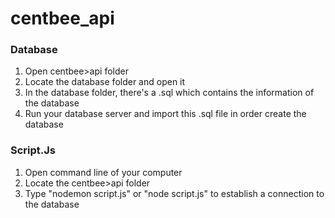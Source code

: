 # centbee_api

### Database
1. Open centbee>api folder
2. Locate the database folder and open it
3. In the database folder, there's a .sql which contains the information of the database
4. Run your database server and import this .sql file in order create the database

### Script.Js
1. Open command line of your computer
2. Locate the centbee>api folder
3. Type "nodemon script.js" or "node script.js" to establish a connection to the database
